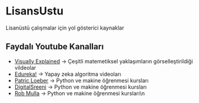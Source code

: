 # LisansUstu
Lisanüstü çalışmalar için yol gösterici kaynaklar

## Faydalı Youtube Kanalları



- [Visually Explained] -> Çeşitli matemetiksel yaklaşımların görselleştirildiği vildeolar 
- [Edureka!]           -> Yapay zeka algoritma videoları
- [Patric Loeber]      -> Python ve makine öğrenmesi kursları
- [DigitalSreeni]      -> Python ve makine öğrenmesi kursları
- [Rob Mulla]          -> Python ve makine öğrenmesi kursları\n







[Rob Mulla]: <https://www.youtube.com/@robmulla>
[Visually Explained]: <https://www.youtube.com/c/BachirElKhadir/videos>
[Edureka!]:<https://www.youtube.com/@edurekaIN>
[Patric Loeber]:<https://www.youtube.com/@patloeber >
[DigitalSreeni]:<https://www.youtube.com/@DigitalSreeni>
